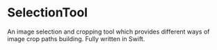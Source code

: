# SelectionTool
An image selection and cropping tool which provides different ways of image crop paths building. 
Fully written in Swift.
